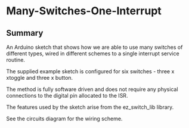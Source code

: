 # Many-Switches-One-Interrupt

## Summary
An Arduino sketch that shows how we are able to use many switches of different types, wired in different schemes to a single interrupt service routine.

The supplied example sketch is configured for six switches - three x xtoggle and three x button.

The method is fully software driven and does not require any physical connections to the digital pin allocated to the ISR.

The features used by the sketch arise from the ez_switch_lib library.

See the circuits diagram for the wiring scheme.
